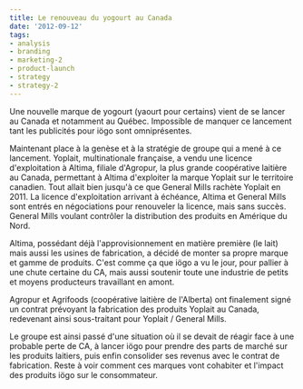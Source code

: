 ```yaml
---
title: Le renouveau du yogourt au Canada
date: '2012-09-12'
tags:
- analysis
- branding
- marketing-2
- product-launch
- strategy
- strategy-2
---
```


Une nouvelle marque de yogourt (yaourt pour certains) vient de se lancer au Canada et notamment au Québec. Impossible de manquer ce lancement tant les publicités pour iögo sont omniprésentes.

Maintenant place à la genèse et à la stratégie de groupe qui a mené à ce lancement. Yoplait, multinationale française, a vendu une licence d'exploitation à Altima, filiale d'Agropur, la plus grande coopérative laitière au Canada, permettant à Altima d'exploiter la marque Yoplait sur le territoire canadien. Tout allait bien jusqu'à ce que General Mills rachète Yoplait en 2011. La licence d'exploitation arrivant à échéance, Altima et General Mills sont entrés en négociations pour renouveler la licence, mais sans succès. General Mills voulant contrôler la distribution des produits en Amérique du Nord.

Altima, possédant déjà l'approvisionnement en matière première (le lait) mais aussi les usines de fabrication, a décidé de monter sa propre marque et gamme de produits. C'est comme ça que iögo a vu le jour, pour pallier à une chute certaine du CA, mais aussi soutenir toute une industrie de petits et moyens producteurs travaillant en amont.

Agropur et Agrifoods (coopérative laitière de l'Alberta) ont finalement signé un contrat prévoyant la fabrication des produits Yoplait au Canada, redevenant ainsi sous-traitant pour Yoplait / General Mills.

Le groupe est ainsi passé d'une situation où il se devait de réagir face à une probable perte de CA, à lancer iögo pour prendre des parts de marché sur les produits laitiers, puis enfin consolider ses revenus avec le contrat de fabrication. Reste à voir comment ces marques vont cohabiter et l'impact des produits iögo sur le consommateur.
